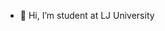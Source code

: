 - 👋 Hi, I’m student at LJ University
<!---
diya223/diya223 is a ✨ special ✨ repository because its `README.md` (this file) appears on your GitHub profile.
You can click the Preview link to take a look at your changes.
--->
